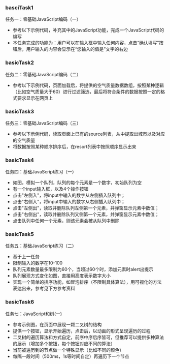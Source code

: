 ### basciTask1
任务一：零基础JavaScript编码（一）
* 参考以下示例代码，补充其中的JavaScript功能，完成一个JavaScript代码的编写
* 本任务完成的功能为：用户可以在输入框中输入任何内容，点击“确认填写”按钮后，用户输入的内容会显示在“您输入的值是”文字的右边

### basicTask2
任务二：零基础JavaScript编码（二）
* 参考以下示例代码，页面加载后，将提供的空气质量数据数组，按照某种逻辑（比如空气质量大于60）进行过滤筛选，最后将符合条件的数据按照一定的格式要求显示在网页上

### basicTask3
任务三：零基础JavaScript编码（三）
* 参考以下示例代码，读取页面上已有的source列表，从中提取出城市以及对应的空气质量
* 将数据按照某种顺序排序后，在resort列表中按照顺序显示出来

### basicTask4
任务四：基础JavaScript练习（一）
* 如图，模拟一个队列，队列的每个元素是一个数字，初始队列为空
* 有一个input输入框，以及4个操作按钮
* 点击"左侧入"，将input中输入的数字从左侧插入队列中；
* 点击"右侧入"，将input中输入的数字从右侧插入队列中；
* 点击"左侧出"，读取并删除队列左侧第一个元素，并弹窗显示元素中数值；
* 点击"右侧出"，读取并删除队列又侧第一个元素，并弹窗显示元素中数值；
* 点击队列中任何一个元素，则该元素会被从队列中删除

### basicTask5
任务五：基础JavaScript练习（二）
* 基于上一任务
* 限制输入的数字在10-100
* 队列元素数量最多限制为60个，当超过60个时，添加元素时alert出提示
* 队列展现方式变化如图，直接用高度表示数字大小
* 实现一个简单的排序功能，如冒泡排序（不限制具体算法），用可视化的方法表达出来，参考见下方参考资料

### basicTask6
任务七：JavaScript和树(一)
* 参考示例图，在页面中展现一颗二叉树的结构
* 提供一个按钮，显示开始遍历，点击后，以动画的形式呈现遍历的过程
* 二叉树的遍历算法和方式自定，前序中序后序皆可，但推荐可以提供多种算法的展示（增加多个按钮，每个按钮对应不同的算法）
* 当前被遍历到的节点做一个特殊显示（比如不同的颜色）
* 每隔一段时间（500ms，1s等时间自定）再遍历下一个节点
